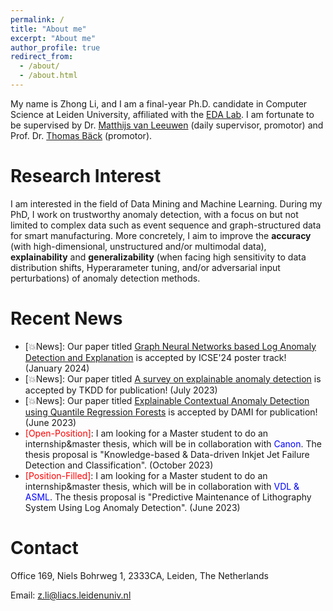 ```yaml
---
permalink: /
title: "About me"
excerpt: "About me"
author_profile: true
redirect_from: 
  - /about/
  - /about.html
---
```


My name is Zhong Li, and I am a final-year Ph.D. candidate in Computer Science at Leiden University, affiliated with the [EDA Lab](eda.liacs.nl). I am fortunate  to be supervised  by Dr. [Matthijs van Leeuwen](https://scholar.google.com/citations?user=GGLwU28AAAAJ&hl=en&oi=ao) (daily supervisor, promotor) and Prof. Dr. [Thomas Bäck](https://scholar.google.com/citations?hl=en&user=x7LEID0AAAAJ) (promotor).

Research Interest
======
I am interested in the field of Data Mining and Machine Learning. During my PhD, I work on trustworthy anomaly detection, with a focus on but not limited to complex data such as event sequence and graph-structured data for smart manufacturing. More concretely, I aim to improve the **accuracy** (with high-dimensional, unstructured and/or multimodal data), **explainability** and **generalizability** (when facing high sensitivity to data distribution shifts, Hyperarameter tuning, and/or adversarial input perturbations) of anomaly detection methods.


Recent News
======
- [💥News]: Our paper titled [Graph Neural Networks based Log Anomaly Detection and Explanation](https://arxiv.org/abs/2307.00527) is accepted by ICSE'24 poster track! (January 2024)
- [💥News]: Our paper titled [A survey on explainable anomaly detection](https://dl.acm.org/doi/full/10.1145/3609333) is accepted by TKDD for publication! (July 2023)
- [💥News]: Our paper titled [Explainable Contextual Anomaly Detection using Quantile Regression Forests](https://link.springer.com/article/10.1007/s10618-023-00967-z) is accepted by DAMI for publication! (June 2023)
- <span style="color:red">[Open-Position]</span>: I am looking for a Master student to do an internship&master thesis, which will be in collaboration with <span style="color:blue">Canon</span>. The thesis proposal is "Knowledge-based & Data-driven Inkjet Jet Failure Detection and Classification".  (October 2023)
- <span style="color:red">[Position-Filled]</span>: I am looking for a Master student to do an internship&master thesis, which will be in collaboration with <span style="color:blue">VDL & ASML</span>. The thesis proposal is "Predictive Maintenance of Lithography System Using Log Anomaly Detection". (June 2023)


Contact
======
Office 169, Niels Bohrweg 1, 2333CA, Leiden, The Netherlands

Email: z.li@liacs.leidenuniv.nl
